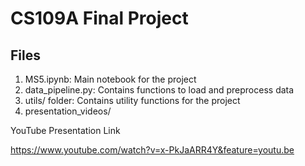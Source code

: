 # CS109A Final Project

## Files

1. MS5.ipynb: Main notebook for the project
2. data_pipeline.py: Contains functions to load and preprocess data
3. utils/ folder: Contains utility functions for the project
4. presentation_videos/

YouTube Presentation Link

https://www.youtube.com/watch?v=x-PkJaARR4Y&feature=youtu.be
